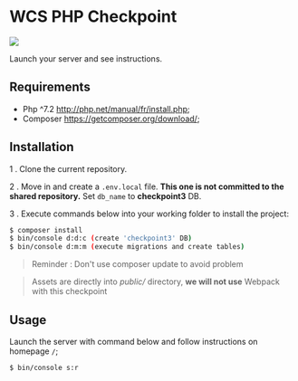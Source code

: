 WCS PHP Checkpoint
=====================
![](https://static.tvtropes.org/pmwiki/pub/images/potc_monocle2.jpg)

Launch your server and see instructions.

Requirements
------------

  * Php ^7.2    http://php.net/manual/fr/install.php;
  * Composer    https://getcomposer.org/download/;

Installation
------------

1 . Clone the current repository.

2 . Move in and create a `.env.local` file. 
**This one is not committed to the shared repository.**
Set `db_name` to **checkpoint3** DB.
 
3 . Execute commands below into your working folder to install the project:

```bash
$ composer install
$ bin/console d:d:c (create 'checkpoint3' DB)
$ bin/console d:m:m (execute migrations and create tables)
```
> Reminder : Don't use composer update to avoid problem

> Assets are directly into *public/* directory, **we will not use** Webpack with this checkpoint


Usage
-----

Launch the server with command below and follow instructions on homepage `/`;

```bash
$ bin/console s:r
```
